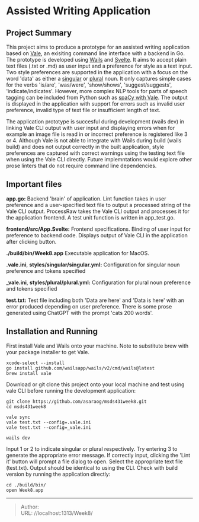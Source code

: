 # 

# Assisted Writing Application

## Project Summary
This project aims to produce a prototype for an assisted writing application based on [Vale](https://vale.sh/), an exisiting command line interface with a backend in Go. The prototype is developed using [Wails](https://wails.io/) and [Svelte](https://svelte.dev/repl/hello-world). It aims to accept plain text files (.txt or .md) as user input and a preference for style as a text input. Two style preferences are supported in the application with a focus on the word &#39;data&#39; as either a [singular](./styles/singular) or [plural](./styles/plural) noun. It only captures simple cases for the verbs &#39;is/are&#39;, &#39;was/were&#39;, &#39;show/shows&#39;, &#39;suggest/suggests&#39;, &#39;indicate/indicates&#39;. However, more complex NLP tools for parts of speech tagging can be included from Python such as [spaCy with Vale](https://github.com/errata-ai/vale/issues/356). The output is displayed in the application with support for errors such as invalid user preference, invalid type of text file or insufficient length of text. 

The application prototype is succesful during development (wails dev) in linking Vale CLI output with user input and displaying errors when for example an image file is read in or incorrect preference is registered like 3 or 4. Although Vale is not able to integrate with Wails during build (wails build) and does not output correctly in the built application, style preferences are captured with correct warnings using the testing text file when using the Vale CLI directly. Future implemntations would explore other prose linters that do not require command line dependencies.

## Important files

**app.go:** Backend &#39;brain&#39; of application. Lint function takes in user preference and a user-specified text file to output a processed string of the Vale CLI output. ProcessRaw takes the Vale CLI output and processes it for the application frontend. A test unit function is written in app_test.go.

**frontend/src/App.Svelte:** Frontend specifications. Binding of user input for preference to backend code. Displays output of Vale CLI in the application after clicking button.

**./build/bin/Week8.app** Executable application for MacOS.

**.vale.ini**, **styles/singular/singular.yml:** Configuration for singular noun preference and tokens specified

**_vale.ini**, **styles/plural/plural.yml:** Configuration for plural noun preference and tokens specified

**test.txt:** Test file including both &#39;Data are here&#39; and &#39;Data is here&#39; with an error produced depending on user preference. There is some prose generated using ChatGPT with the prompt &#39;cats 200 words&#39;.

## Installation and Running

First install Vale and Wails onto your machine. Note to substitute brew with your package installer to get Vale.
```
xcode-select --install
go install github.com/wailsapp/wails/v2/cmd/wails@latest
brew install vale
```

Download or git clone this project onto your local machine and test using vale CLI before running the development application:
```
git clone https://github.com/asaraog/msds431week8.git
cd msds431week8

vale sync
vale test.txt --config=.vale.ini
vale test.txt --config=_vale.ini

wails dev
```
Input 1 or 2 to indicate singular or plural respectively. Try entering 3 to generate the appropriate error message. If correctly input, clicking the &#39;Lint it&#39; button will prompt a file dialog to open. Select the appropriate text file (test.txt). Output should be identical to using the CLI. Check with build version by running the application directly:
```
cd ./build/bin/
open Week8.app
```

---

> Author:   
> URL: //localhost:1313/Week8/  

